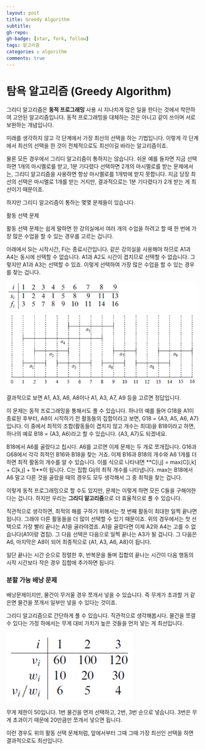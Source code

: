 ```yaml
---
layout: post
title: Greedy Algorithm
subtitle: 
gh-repo: 
gh-badge: [star, fork, follow]
tags: 알고리즘
categories : algorithm
comments: true
---
```


# 탐욕 알고리즘 (Greedy Algorithm)

그리디 알고리즘은 **동적 프로그래밍** 사용 시 지나치게 많은 일을 한다는 것에서 착안하여 고안된 알고리즘입니다. 동적 프로그래밍을 대체하는 것은 아니고 같이 쓰이며 서로 보완하는 개념입니다.

 미래를 생각하지 않고 각 단계에서 가장 최선의 선택을 하는 기법입니다. 이렇게 각 단계에서 최선의 선택을 한 것이 전체적으로도 최선이길 바라는 알고리즘이죠.

물론 모든 경우에서 그리디 알고리즘이 통하지는 않습니다. 쉬운 예를 들자면 지금 선택하면 1개의 마시멜로를 받고, 1분 기다렸다 선택하면 2개의 마시멜로를 받는 문제에서는, 그리디 알고리즘을 사용하면 항상 마시멜로를 1개밖에 받지 못합니다. 지금 당장 최선의 선택은 마시멜로 1개를 받는 거지만, 결과적으로는 1분 기다렸다가 2개 받는 게 최선이기 때문이죠.

하지만 그리디 알고리즘이 통하는 몇몇 문제들이 있습니다.



활동 선택 문제

활동 선택 문제는 쉽게 말하면 한 강의실에서 여러 개의 수업을 하려고 할 때 한 번에 가장 많은 수업을 할 수 있는 경우를 고르는 겁니다.

아래에서 Si는 시작시간, Fi는 종료시간입니다. 같은 강의실을 사용해야 하므로 A1과 A4는 동시에 선택할 수 없습니다. A1과 A2도 시간이 겹치므로 선택할 수 없습니다. 그렇지만 A1과 A3는 선택할 수 있죠. 이렇게 선택하여 가장 많은 수업을 할 수 있는 경우를 찾는 겁니다.

![greedy1](..\assets\post_img\greedy1.png)

결과적으로 보면 A1, A3, A6, A8이나 A1, A3, A7, A9 등을 고르면 정답입니다.

이 문제는 동적 프로그래밍을 통해서도 풀 수 있습니다. 하나의 예를 들어 G18을 A1이 종료된 후부터, A8이 시작하기 전 활동들의 집합이라고 보면, G18 = {A3, A5, A6, A7}입니다. 이 중에서 최적의 조합(활동들이 겹치지 않고 개수는 최대)을 B18이라고 하면, 하나의 예로 B18 = {A3, A6}라고 할 수 있습니다. {A3, A7}도 되겠네요.

B18에서 A6를 골랐다고 칩시다. A6를 고르면 이제 문제는 두 개로 쪼개집니다. G16과 G68에서 각각 최적인 B16와 B18을 찾는 거죠. 이제 B16과 B18의 개수와 A6 1개를 더하면 최적 활동의 개수를 알 수 있습니다. 이를 식으로 나타내면 **C[i,j] = max(C[i,k] + C[k,j] + 1)**이 됩니다. C는 집합 Gij의 최적 개수를 나타냅니다. max는 B18에서 A6 말고 다른 것을 골랐을 때의 경우도 모두 생각해서 그 중 최적을 찾는 겁니다.

이렇게 동적 프로그래밍으로 할 수도 있지만, 문제는 이렇게 하면 모든 C들을 구해야한다는 겁니다. 하지만 우리는 **그리디 알고리즘**으로 더 효율적으로 풀 수 있습니다.

직관적으로 생각하면, 최적의 해를 구하기 위해서는 첫 번째 활동이 최대한 일찍 끝나면 됩니다. 그래야 다른 활동들을 더 많이 선택할 수 있기 때문이죠. 위의 경우에서는 첫 선택으로 가장 빨리 끝나는 A1을 골라야겠죠. A1을 골랐다면 이제 A2와 A4는 고를 수 없습니다(A1이랑 겹침). 그 다음 선택은 다음으로 일찍 끝나는 A3가 될 겁니다. 그 다음은 A6, 마지막은 A8이 되어 최종적으로 {A1, A3, A6, A8}이 됩니다.

일단 끝나는 시간 순으로 정렬한 후, 반복문을 돌며 집합의 끝나는 시간이 다음 행동의 시작 시간보다 작은 경우 집합에 추가하면 됩니다.



### 분할 가능 배낭 문제

배낭문제이지만, 물건이 무거울 경우 쪼개서 넣을 수 있습니다. 즉 무게가 초과할 거 같은면 물건을 쪼개서 일부만 넣을 수 있다는 것이죠.

그리디 알고리즘으로 간단하게 풀 수 있습니다. 직관적으로 생각해봅시다. 물건을 쪼갤 수 있다는 가정 하에서는 무게 대비 가치가 높은 것들을 먼저 넣는 게 최선입니다.

![greedy2](..\assets\post_img\greedy2.png)

무게 제한이 50입니다. 1번 물건을 먼저 선택하고, 2번, 3번 순으로 넣습니다. 3번은 무게 초과이기 때문에 20만큼만 쪼개서 넣으면 됩니다.

이런 경우도 위의 활동 선택 문제처럼, 앞에서부터 그때 그때 가장 최선인 선택을 하면 결과적으로도 최선입니다.

